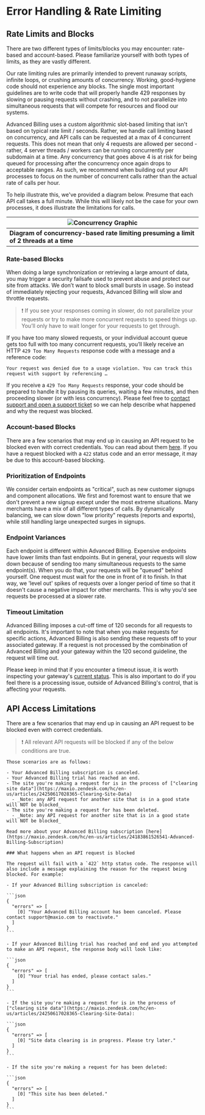 # Error Handling & Rate Limiting

## Rate Limits and Blocks

There are two different types of limits/blocks you may encounter: rate-based and account-based. Please familiarize yourself with both types of limits, as they are vastly different.

Our rate limiting rules are primarily intended to prevent runaway scripts, infinite loops, or crushing amounts of concurrency. Working, good-hygiene code should not experience any blocks. The single most important guidelines are to write code that will properly handle 429 responses by slowing or pausing requests without crashing, and to not parallelize into simultaneous requests that will compete for resources and flood our systems.

Advanced Billing uses a custom algorithmic slot-based limiting that isn't based on typical rate limit / seconds. Rather, we handle call limiting based on concurrency, and API calls can be requested at a max of 4 concurrent requests. This does not mean that only 4 requests are allowed per second - rather, 4 server threads / workers can be running concurrently per subdomain at a time. Any concurrency that goes above 4 is at risk for being queued for processing after the concurrency once again drops to acceptable ranges. As such, we recommend when building out your API processes to focus on the number of concurrent calls rather than the actual rate of calls per hour.

To help illustrate this, we've provided a diagram below. Presume that each API call takes a full minute. While this will likely not be the case for your own processes, it does illustrate the limitations for calls.

| ![Concurrency Graphic](static/images/about-the-api/concurrency_graphic.jpg)             |
| --------------------------------------------------------------------------------------- |
| **Diagram of concurrency-based rate limiting presuming a limit of 2 threads at a time** |

### Rate-based Blocks

When doing a large synchronization or retrieving a large amount of data, you may trigger a security failsafe used to prevent abuse and protect our site from attacks. We don’t want to block small bursts in usage. So instead of immediately rejecting your requests, Advanced Billing will slow and throttle requests.

> ❗️ If you see your responses coming in slower, do not parallelize your requests or try to make more concurrent requests to speed things up. You’ll only have to wait longer for your requests to get through.

If you have too many slowed requests, or your individual account queue gets too full with too many concurrent requests, you’ll likely receive an HTTP `429 Too Many Requests` response code with a message and a reference code:

`Your request was denied due to a usage violation. You can track this request with support by referencing …`

If you receive a `429 Too Many Requests` response, your code should be prepared to handle it by pausing its queries, waiting a few minutes, and then proceeding slower (or with less concurrency). Please feel free to [contact support and open a support ticket](https://maxio-chargify.zendesk.com/hc/en-us/requests/new) so we can help describe what happened and why the request was blocked.

### Account-based Blocks

There are a few scenarios that may end up in causing an API request to be blocked even with correct credentials. You can read about them [here](#api-access-limitations). If you have a request blocked with a `422` status code and an error message, it may be due to this account-based blocking.

### Prioritization of Endpoints

We consider certain endpoints as "critical", such as new customer signups and component allocations. We first and foremost want to ensure that we don't prevent a new signup except under the most extreme situations. Many merchants have a mix of all different types of calls. By dynamically balancing, we can slow down "low priority" requests (reports and exports), while still handling large unexpected surges in signups.

### Endpoint Variances

Each endpoint is different within Advanced Billing. Expensive endpoints have lower limits than fast endpoints. But in general, your requests will slow down because of sending too many simultaneous requests to the same endpoint(s). When you do that, your requests will be "queued" behind yourself. One request must wait for the one in front of it to finish. In that way, we 'level out' spikes of requests over a longer period of time so that it doesn't cause a negative impact for other merchants. This is why you'd see requests be processed at a slower rate.

### Timeout Limitation

Advanced Billing imposes a cut-off time of 120 seconds for all requests to all endpoints. It's important to note that when you make requests for specific actions, Advanced Billing is also sending these requests off to your associated gateway. If a request is not processed by the combination of Advanced Billing and your gateway within the 120 second guideline, the request will time out.

Please keep in mind that if you encounter a timeout issue, it is worth inspecting your gateway's [current status](https://maxio.zendesk.com/hc/en-us/articles/24286964853261-Gateway-Errors). This is also important to do if you feel there is a processing issue, outside of Advanced Billing's control, that is affecting your requests.

## API Access Limitations

There are a few scenarios that may end up in causing an API request to be blocked even with correct credentials.

> ❗️ All relevant API requests will be blocked if any of the below conditions are true.

    Those scenarios are as follows:

    - Your Advanced Billing subscription is canceled.
    - Your Advanced Billing trial has reached an end.
    - The site you're making a request for is in the process of ["clearing site data"](https://maxio.zendesk.com/hc/en-us/articles/24250617028365-Clearing-Site-Data)
      - _Note: any API request for another site that is in a good state will NOT be blocked_
    - The site you're making a request for has been deleted.
      - _Note: any API request for another site that is in a good state will NOT be blocked_

    Read more about your Advanced Billing subscription [here](https://maxio.zendesk.com/hc/en-us/articles/24183861526541-Advanced-Billing-Subscription)

    ### What happens when an API request is blocked

    The request will fail with a `422` http status code. The response will also include a message explaining the reason for the request being blocked. For example:

    - If your Advanced Billing subscription is canceled:

    ```json
    {
      "errors" => [
        [0] "Your Advanced Billing account has been canceled. Please contact support@maxio.com to reactivate."
      ]
    }
    ```

    - If your Advanced Billing trial has reached and end and you attempted to make an API request, the response body will look like:

    ```json
    {
      "errors" => [
        [0] "Your trial has ended, please contact sales."
      ]
    }
    ```

    - If the site you're making a request for is in the process of ["clearing site data"](https://maxio.zendesk.com/hc/en-us/articles/24250617028365-Clearing-Site-Data):

    ```json
    {
      "errors" => [
        [0] "Site data clearing is in progress. Please try later."
      ]
    }
    ```

    - If the site you're making a request for has been deleted:

    ```json
    {
      "errors" => [
        [0] "This site has been deleted."
      ]
    }
    ```
